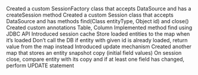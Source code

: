 Created a custom SessionFactory class that accepts DataSource and has a createSession method
Created a custom Session class that accepts DataSource and has methods find(Class<T> entityType, Object id) and close()
Created custom annotations Table, Column
Implemented method find using JDBC API
Introduced session cache
Store loaded entities to the map when it’s loaded
Don’t call the DB if entity with given id is already loaded, return value from the map instead
Introduced update mechanism
Created another map that stores an entity snapshot copy (initial field values)
On session close, compare entity with its copy and if at least one field has changed, perform UPDATE statement
